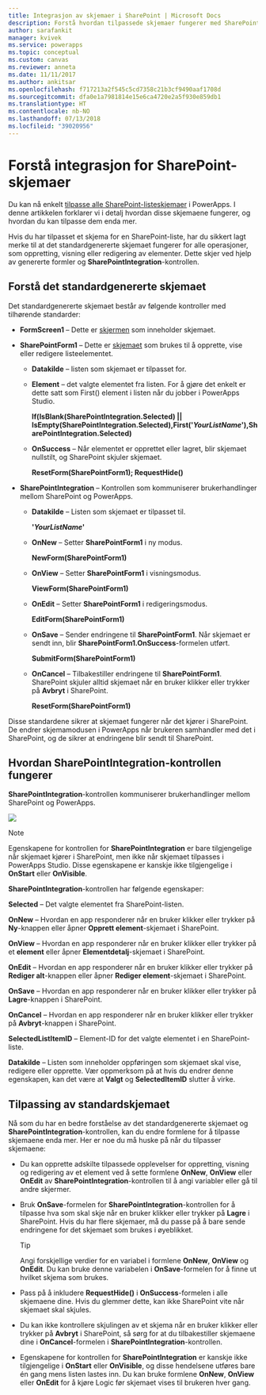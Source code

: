 ```yaml
---
title: Integrasjon av skjemaer i SharePoint | Microsoft Docs
description: Forstå hvordan tilpassede skjemaer fungerer med SharePoint
author: sarafankit
manager: kvivek
ms.service: powerapps
ms.topic: conceptual
ms.custom: canvas
ms.reviewer: anneta
ms.date: 11/11/2017
ms.author: ankitsar
ms.openlocfilehash: f717213a2f545c5cd7358c21b3cf9490aaf1708d
ms.sourcegitcommit: dfa0e1a7981814e15e6ca4720e2a5f930e859db1
ms.translationtype: HT
ms.contentlocale: nb-NO
ms.lasthandoff: 07/13/2018
ms.locfileid: "39020956"
---
```

# <a name="understand-sharepoint-forms-integration"></a>Forstå integrasjon for SharePoint-skjemaer
Du kan nå enkelt [tilpasse alle SharePoint-listeskjemaer](customize-list-form.md) i PowerApps. I denne artikkelen forklarer vi i detalj hvordan disse skjemaene fungerer, og hvordan du kan tilpasse dem enda mer.

Hvis du har tilpasset et skjema for en SharePoint-liste, har du sikkert lagt merke til at det standardgenererte skjemaet fungerer for alle operasjoner, som oppretting, visning eller redigering av elementer. Dette skjer ved hjelp av genererte formler og **SharePointIntegration**-kontrollen.

## <a name="understand-the-default-generated-form"></a>Forstå det standardgenererte skjemaet

Det standardgenererte skjemaet består av følgende kontroller med tilhørende standarder:

* **FormScreen1** – Dette er [skjermen](controls/control-screen.md) som inneholder skjemaet.

* **SharePointForm1** – Dette er [skjemaet](working-with-forms.md) som brukes til å opprette, vise eller redigere listeelementet.

    * **Datakilde** – listen som skjemaet er tilpasset for.

    * **Element** – det valgte elementet fra listen. For å gjøre det enkelt er dette satt som First() element i listen når du jobber i PowerApps Studio.

        **If(IsBlank(SharePointIntegration.Selected) || IsEmpty(SharePointIntegration.Selected),First('*YourListName*'),SharePointIntegration.Selected)**

    * **OnSuccess** – Når elementet er opprettet eller lagret, blir skjemaet nullstilt, og SharePoint skjuler skjemaet.

        **ResetForm(SharePointForm1); RequestHide()**

* **SharePointIntegration** – Kontrollen som kommuniserer brukerhandlinger mellom SharePoint og PowerApps.

    * **Datakilde** – Listen som skjemaet er tilpasset til.

        **'*YourListName*'**

    * **OnNew** – Setter **SharePointForm1** i ny modus.

        **NewForm(SharePointForm1)**

    * **OnView** – Setter **SharePointForm1** i visningsmodus.

        **ViewForm(SharePointForm1)**

    * **OnEdit** – Setter **SharePointForm1** i redigeringsmodus.

        **EditForm(SharePointForm1)**

    * **OnSave** – Sender endringene til **SharePointForm1**. Når skjemaet er sendt inn, blir **SharePointForm1.OnSuccess**-formelen utført.

        **SubmitForm(SharePointForm1)**

    * **OnCancel** – Tilbakestiller endringene til **SharePointForm1**. SharePoint skjuler alltid skjemaet når en bruker klikker eller trykker på **Avbryt** i SharePoint.

        **ResetForm(SharePointForm1)**

Disse standardene sikrer at skjemaet fungerer når det kjører i SharePoint. De endrer skjemamodusen i PowerApps når brukeren samhandler med det i SharePoint, og de sikrer at endringene blir sendt til SharePoint.

## <a name="understand-the-sharepointintegration-control"></a>Hvordan SharePointIntegration-kontrollen fungerer
**SharePointIntegration**-kontrollen kommuniserer brukerhandlinger mellom SharePoint og PowerApps.

![](./media/sharepoint-form-integration/sharepointintegration-object.png)

>[!NOTE]
>Egenskapene for kontrollen for **SharePointIntegration** er bare tilgjengelige når skjemaet kjører i SharePoint, men ikke når skjemaet tilpasses i PowerApps Studio. Disse egenskapene er kanskje ikke tilgjengelige i **OnStart** eller **OnVisible**. 

**SharePointIntegration**-kontrollen har følgende egenskaper:

**Selected** – Det valgte elementet fra SharePoint-listen.

**OnNew** – Hvordan en app responderer når en bruker klikker eller trykker på **Ny**-knappen eller åpner **Opprett element**-skjemaet i SharePoint.

**OnView** – Hvordan en app responderer når en bruker klikker eller trykker på et **element** eller åpner **Elementdetalj**-skjemaet i SharePoint.

**OnEdit** – Hvordan en app responderer når en bruker klikker eller trykker på **Rediger alt**-knappen eller åpner **Rediger element**-skjemaet i SharePoint.

**OnSave** – Hvordan en app responderer når en bruker klikker eller trykker på **Lagre**-knappen i SharePoint.

**OnCancel** – Hvordan en app responderer når en bruker klikker eller trykker på **Avbryt**-knappen i SharePoint.

**SelectedListItemID** – Element-ID for det valgte elementet i en SharePoint-liste.

**Datakilde** – Listen som inneholder oppføringen som skjemaet skal vise, redigere eller opprette. Vær oppmerksom på at hvis du endrer denne egenskapen, kan det være at **Valgt** og **SelectedItemID** slutter å virke.

## <a name="customize-the-default-form"></a>Tilpassing av standardskjemaet
Nå som du har en bedre forståelse av det standardgenererte skjemaet og **SharePointIntegration**-kontrollen, kan du endre formlene for å tilpasse skjemaene enda mer. Her er noe du må huske på når du tilpasser skjemaene:

* Du kan opprette adskilte tilpassede opplevelser for oppretting, visning og redigering av et element ved å sette formlene **OnNew**, **OnView** eller **OnEdit** av **SharePointIntegration**-kontrollen til å angi variabler eller gå til andre skjermer.

* Bruk **OnSave**-formelen for **SharePointIntegration**-kontrollen for å tilpasse hva som skal skje når en bruker klikker eller trykker på **Lagre** i SharePoint. Hvis du har flere skjemaer, må du passe på å bare sende endringene for det skjemaet som brukes i øyeblikket.

  > [!TIP]
  >    Angi forskjellige verdier for en variabel i formlene **OnNew**, **OnView** og **OnEdit**. Du kan bruke denne variabelen i **OnSave**-formelen for å finne ut hvilket skjema som brukes.

* Pass på å inkludere **RequestHide()** i **OnSuccess**-formelen i alle skjemaene dine. Hvis du glemmer dette, kan ikke SharePoint vite når skjemaet skal skjules.

* Du kan ikke kontrollere skjulingen av et skjema når en bruker klikker eller trykker på **Avbryt** i SharePoint, så sørg for at du tilbakestiller skjemaene dine i **OnCancel**-formelen i **SharePointIntegration**-kontrollen.

* Egenskapene for kontrollen for **SharePointIntegration** er kanskje ikke tilgjengelige i **OnStart** eller **OnVisible**, og disse hendelsene utføres bare én gang mens listen lastes inn. Du kan bruke formlene **OnNew**, **OnView** eller **OnEdit** for å kjøre Logic før skjemaet vises til brukeren hver gang. 
